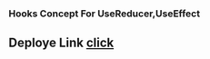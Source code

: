 ### Hooks Concept For UseReducer,UseEffect

## Deploye Link [click](https://modest-curie-cea0c8.netlify.app/)
